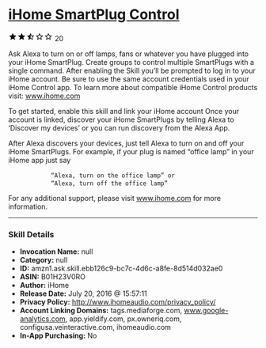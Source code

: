 # [iHome SmartPlug Control](http://alexa.amazon.com/#skills/amzn1.ask.skill.ebb126c9-bc7c-4d6c-a8fe-8d514d032ae0)
![2.5 stars](../../images/ic_star_black_18dp_1x.png)![2.5 stars](../../images/ic_star_black_18dp_1x.png)![2.5 stars](../../images/ic_star_half_black_18dp_1x.png)![2.5 stars](../../images/ic_star_border_black_18dp_1x.png)![2.5 stars](../../images/ic_star_border_black_18dp_1x.png) 20

Ask Alexa to turn on or off lamps, fans or whatever you have plugged into your iHome SmartPlug. Create groups to control multiple SmartPlugs with a single command.
After enabling the Skill you’ll be prompted to log in to your iHome account. Be sure to use the same account credentials used in your iHome Control app. To learn more about compatible iHome Control products visit: www.ihome.com
 
To get started, enable this skill and link your iHome account
Once your account is linked, discover your iHome SmartPlugs by telling Alexa to ‘Discover my devices’ or you can run discovery from the Alexa App.
 
After Alexa discovers your devices, just tell Alexa to turn on and off your iHome SmartPlugs.
For example, if your plug is named “office lamp” in your iHome app just say
 
                “Alexa, turn on the office lamp” or
                “Alexa, turn off the office lamp”
 
For any additional support, please visit www.ihome.com for more information.

***

### Skill Details

* **Invocation Name:** null
* **Category:** null
* **ID:** amzn1.ask.skill.ebb126c9-bc7c-4d6c-a8fe-8d514d032ae0
* **ASIN:** B01H23V0RO
* **Author:** iHome
* **Release Date:** July 20, 2016 @ 15:57:11
* **Privacy Policy:** http://www.ihomeaudio.com/privacy_policy/
* **Account Linking Domains:** tags.mediaforge.com, www.google-analytics.com, app.yieldify.com, px.owneriq.com, configusa.veinteractive.com, ihomeaudio.com
* **In-App Purchasing:** No
